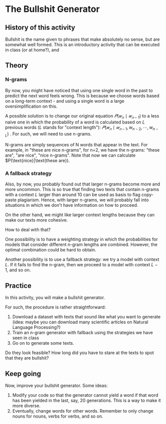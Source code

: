 # The Bullshit Generator

## History of this activity

Bullshit is the name given to phrases that make absolutely no sense, but are somewhat well formed. This is an introductory activity that can be executed in class (or at home?), and 

## Theory

### N-grams

By now, you might have noticed that using one single word in the past to predict the next word feels wrong. This is because we choose words based on a long-term context - and using a single word is a large oversimplification on this.

A possible solution is to change our original equation $𝑃(𝑤_𝑛∣𝑤_{𝑛−1})$ to a less naive one in which the probability of a word is calculated based on $L$ previous words ($L$ stands for "context length"): $𝑃(𝑤_𝑛∣𝑤_{𝑛−1}, w_{n-2}, \cdots, w_{n-L})$ . For such, we will need to use n-grams.

N-grams are simply sequences of N words that appear in the text. For example, in "these are nice n-grams", for n=2, we have the n-grams: "these are", "are nice", "nice n-grams". Note that now we can calculate $P(\text{nice}|\text{these are}).

### A fallback strategy

Also, by now, you probably found out that larger n-grams become more and more uncommon. This is so true that finding two texts that contain n-grams with a context $L$ larger than around 10 can be used as basis to flag copy-paste plagiarism. Hence, with larger n-grams, we will probably fall into situations in which we don't have information on how to proceed.

On the other hand, we might like larger context lengths because they can make our texts more cohesive.

How to deal with that?

One possibility is to have a weighting strategy in which the probabilities for models that consider different n-gram lengths are combined. However, the optimal combination could be hard to obtain.

Another possibility is to use a fallback strategy: we try a model with context $L$. If it fails to find the n-gram, then we proceed to a model with context $L-1$, and so on.

## Practice

In this activity, you will make a bullshit generator.

For such, the procedure is rather straightforward:

1. Download a dataset with texts that sound like what you want to generate (idea: maybe you can download many scientific articles on Natural Language Processing?)
1. Train an n-gram generator with fallback using the strategies we have seen in class
1. Go on to generate some texts.

Do they look feasible? How long did you have to stare at the texts to spot that they are bullshit?

## Keep going

Now, improve your bullshit generator. Some ideas:

1. Modify your code so that the generator cannot yield a word if that word has been yielded in the last, say, 20 generations. This is a way to make it more diverse.
1. Eventually, change words for other words. Remember to only change nouns for nouns, verbs for verbs, and so on.
